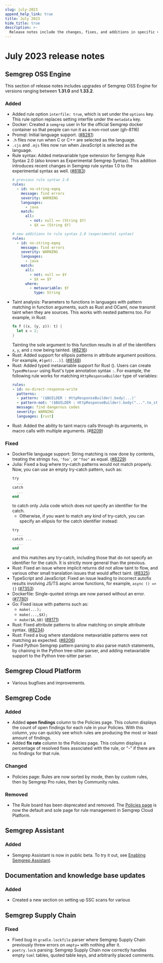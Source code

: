 ```yaml
---
slug: july-2023
append_help_link: true
title: July 2023
hide_title: true
description: >-
  Release notes include the changes, fixes, and additions in specific versions of Semgrep.
---
```


# July 2023 release notes


## Semgrep OSS Engine

This section of release notes includes upgrades of Semgrep OSS Engine for versions ranging between **1.31.0** and **1.33.2**.

### Added

* Added rule option `interfile: true`, which is set under the `options` key. This rule option replaces setting interfile under the `metadata` key. 
* Docker: Created a `semgrep` user in for the official Semgrep docker container so that people can run it as a non-root user (gh-8116)
* Promql: Initial language support. ([#8281](https://github.com/returntocorp/semgrep/pull/8281))
* `.h` files now run when C or C++ are selected as the language.
* `.cjs` and `.mjs` files now run when JavaScript is selected as the language. 
* Rule syntax: Added metavariable type extension for Semgrep Rule Syntax 2.0 (also known as Experimental Semgrep Syntax). This addition introduces recent changes in Semgrep rule syntax 1.0 to the experimental syntax as well. ([#8183](https://github.com/returntocorp/semgrep/issues/8183))
    ```yaml
    # previous rule syntax 2.0
    rules:
      - id: no-string-eqeq
        message: find errors
        severity: WARNING
        languages:
          - java
        match:
          all:
            - not: null == (String $Y)
            - $X == (String $Y)
    ```
    ```yaml
   # new additions to rule syntax 2.0 (experimental syntax)
    rules:
      - id: no-string-eqeq
        message: find errors
        severity: WARNING
        languages:
          - java
        match:
          all:
            - not: null == $Y
            - $X == $Y
          where:
            - metavariable: $Y
              type: String 
    ```
* Taint analysis: Parameters to functions in languages with pattern matching in function arguments, such as Rust and OCaml, now transmit taint when they are sources. This works with nested patterns too. For example, in Rust:
    ```rust
    fn f ((x, (y, z)): t) {
      let x = 2;
    }
    ```
    Tainting the sole argument to this function results in all of the identifiers `x`, `y`, and `z` now being tainted. ([#8216](https://github.com/returntocorp/semgrep/pull/8216))
* Rust: Added support for ellipsis patterns in attribute argument positions. For example, `#[get(...)]`. ([#8148](https://github.com/returntocorp/semgrep/pull/8234))
* Rust: Added typed metavariable support for Rust (). Users can create `TypedMetavar` using Rust's type annotation syntax `:`. For example, the following rule works for matching `HttpResponseBuilder` type of variables:
    ```yaml
    rules:
    - id: no-direct-response-write
      patterns:
      - pattern: '($BUILDER : HttpResponseBuilder).body(...)'
      - pattern-not: '($BUILDER : HttpResponseBuilder).body("...".to_string())'
      message: find dangerous codes
      severity: WARNING
      languages: [rust]
    ```
* Rust: Added the ability to taint macro calls through its arguments, in macro calls with multiple arguments. (#[8209](https://github.com/returntocorp/semgrep/pull/8209))

### Fixed

- Dockerfile language support: String matching is now done by contents, treating the strings `foo`, `'foo'`, or `"foo"` as equal. ([#8229](https://github.com/returntocorp/semgrep/pull/8229))
- Julia: Fixed a bug where try-catch patterns would not match properly. Now, you can use an empty try-catch pattern, such as:
    ```julia
    try
      ...
    catch
      ...
    end
    ```
    to catch only Julia code which does not specify an identifier for the catch.
    - Otherwise, if you want to match any kind of try-catch, you can specify an ellipsis for the catch identifier instead:
    ```julia
    try
      ...
    catch ...
      ...
    end
    ```
    and this matches any try-catch, including those that do not specify an identifier for the catch. It is strictly more general than the previous.
- Rust: Fixed an issue where implicit returns did not allow taint to flow, and various other small translation issues that would affect taint. ([#8325](https://github.com/returntocorp/semgrep/pull/8325))
- TypeScript and JavaScript: Fixed an issue leading to incorrect autofix results involving JS/TS async arrow functions, for example, `async () => {}` ([#7353](https://github.com/returntocorp/semgrep/pull/7353))
- Dockerfile: Single-quoted strings are now parsed without an error. ([#7780](https://github.com/returntocorp/semgrep/pull/7780))
- Go: Fixed issue with patterns such as:
    - `make(...);` 
    - `make(...,$X);` 
    - `make($A,$B)` ([#8171](https://github.com/returntocorp/semgrep/pull/8171))
- Rust: Fixed attribute patterns to allow matching on simple attribute syntax. ([#8234](https://github.com/returntocorp/semgrep/pull/8234))
- Rust: Fixed a bug where standalone metavariable patterns were not matching as expected. ([#8206](https://github.com/returntocorp/semgrep/pull/8206)) 
- Fixed Python Semgrep pattern parsing to also parse match statements, by chaining in the Python tree-sitter parser, and adding metavariable support to the Python tree-sitter parser.

## Semgrep Cloud Platform

- Various bugfixes and improvements.

## Semgrep Code

### Added

- Added **open findings** column to the Policies page. This column displays the count of open findings for each rule in your Policies. With this column, you can quickly see which rules are producing the most or least amount of findings.
- Added **fix rate** column to the Policies page. This column displays a percentage of resolved fixes associated with the rule, or  "-" if there are no findings for that rule.

### Changed

- Policies page: Rules are now sorted by mode, then by custom rules, then by Semgrep Pro rules, then by Community rules.


### Removed

- The Rule board has been deprecated and removed. The [Policies page](/semgrep-code/policies) is now the default and sole page for rule management in Semgrep Cloud Platform.

## Semgrep Assistant

### Added

- Semgrep Assistant is now in public beta. To try it out, see [Enabling Semgrep Assistant](/semgrep-code/semgrep-assistant-code/#enabling-semgrep-assistant).

## Documentation and knowledge base updates

### Added

* Created a new section on setting up SSC scans for various

## Semgrep Supply Chain

### Fixed

- Fixed bug in `gradle.lockfile` parser where Semgrep Supply Chain previously threw errors on `empty=` with nothing after it.
- `poetry.lock` parsing: Semgrep Supply Chain now correctly handles empty `toml` tables, quoted table keys, and arbitrarily placed comments.


